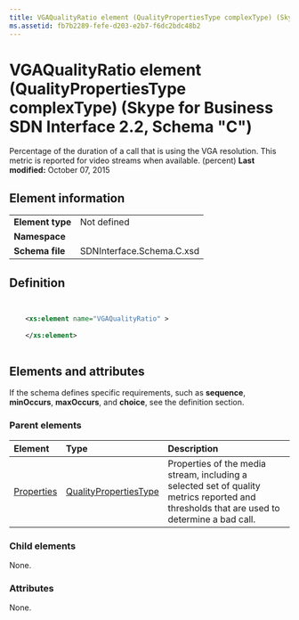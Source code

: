 ```yaml
---
title: VGAQualityRatio element (QualityPropertiesType complexType) (Skype for Business SDN Interface 2.2, Schema "C")
ms.assetid: fb7b2289-fefe-d203-e2b7-f6dc2bdc48b2
---
```



# VGAQualityRatio element (QualityPropertiesType complexType) (Skype for Business SDN Interface 2.2, Schema "C")
Percentage of the duration of a call that is using the VGA resolution. This metric is reported for video streams when available. (percent) 
 **Last modified:** October 07, 2015
  
    
    


## Element information


|||
|:-----|:-----|
|**Element type**|Not defined |
|**Namespace**||
|**Schema file**|SDNInterface.Schema.C.xsd |
   

## Definition


```XML


    <xs:element name="VGAQualityRatio" >
    
    </xs:element>
  
```


## Elements and attributes

If the schema defines specific requirements, such as **sequence**, **minOccurs**, **maxOccurs**, and **choice**, see the definition section. 
  
    
    

### Parent elements



|**Element**|**Type**|**Description**|
|:-----|:-----|:-----|
| [Properties](properties-element-qualitytype-complextype.md)| [QualityPropertiesType](qualitypropertiestype-complextype.md)|Properties of the media stream, including a selected set of quality metrics reported and thresholds that are used to determine a bad call. |
   

### Child elements

None. 
  
    
    

### Attributes

None. 
  
    
    


